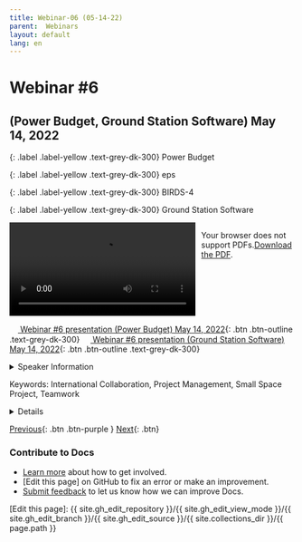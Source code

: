 ```yaml
---
title: Webinar-06 (05-14-22)
parent:  Webinars
layout: default
lang: en
---
```


# Webinar #6 
## (Power Budget, Ground Station Software) May 14, 2022

{: .label .label-yellow .text-grey-dk-300}
Power Budget

{: .label .label-yellow .text-grey-dk-300}
eps

{: .label .label-yellow .text-grey-dk-300}
BIRDS-4

{: .label .label-yellow .text-grey-dk-300}
Ground Station Software

<div style="display: flex; gap: 10px; align-items: flex-start;">
  <!-- Video Section -->
  <div style="flex: 2; max-width: 66%;">
    <video controls width="100%" height="auto">
      <source src="https://birds-project.com/open-source/video/birds_bus_opensource_webinar_6.mp4" type="video/mp4">
      Your browser does not support the video tag.
    </video>
  </div>

  <!-- Chat Section -->
  <div style="flex: 1; max-width: 33%;">
    <object 
      data="https://birds-project.com/open-source/pdf/BIRDS_BUS_Opensource_2022_05_14_chat.pdf" 
      type="application/pdf" 
      width="100%" 
      height="275px">
      <p>Your browser does not support PDFs.<a href="https://birds-project.com/open-source/pdf/BIRDS_BUS_Opensource_2022_05_14_chat.pdf">Download the PDF</a>.</p>
    </object>
  </div>
</div>


<!-- Download Presentation -->
[<img src="https://raw.githubusercontent.com/FortAwesome/Font-Awesome/6.x/svgs/regular/circle-down.svg" width="15" height="15"> Webinar #6 presentation (Power Budget) May 14, 2022](https://birds-project.com/open-source/pdf/Power-Budget-Analysis-for-1U-satellit20220514.pdf){: .btn .btn-outline .text-grey-dk-300}
[<img src="https://raw.githubusercontent.com/FortAwesome/Font-Awesome/6.x/svgs/regular/circle-down.svg" width="15" height="15"> Webinar #6 presentation (Ground Station Software) May 14, 2022](https://birds-project.com/open-source/pdf/20220514_BIRDS-open-bus%20GS%20software.pdf){: .btn .btn-outline .text-grey-dk-300}


<details markdown="block">
<summary>Speaker Information</summary>
Hari Shretha in Kyutech (from Nepal) 

Daisuke Nakayama in Kyutech 
</details>

Keywords: International Collaboration, Project Management, Small Space Project, Teamwork

<details markdown="block">
<summary>Details</summary>
Hari Shretha in Kyutech (from Nepal) talked about BIRDS-4 in his presentation titled "Power Budget for 1U Satellite".

Daisuke Nakayama in Kyutech talked about the user interface for the Kyutech ground station. His presentation was titled, "BIRDS open-source operation software".
</details>

[Previous]({{site.url}}/resources/webinars/webinar-05/){: .btn .btn-purple }
[Next]({{site.url}}/resources/webinars/webinar-07/){: .btn}


### Contribute to Docs
- [Learn more] about how to get involved.
- [Edit this page] on GitHub to fix an error or make an improvement.
- [Submit feedback] to let us know how we can improve Docs.


[Submit feedback]: https://github.com/BIRDSOpenSource/BIRDSOpenSource.github.io/issues/new?template=Blank+issue
[Learn more]: {{site.url}}/contribute.hmtl
[Edit this page]:  {{ site.gh_edit_repository }}/{{ site.gh_edit_view_mode }}/{{ site.gh_edit_branch }}/{{ site.gh_edit_source }}/{{ site.collections_dir }}/{{ page.path }}